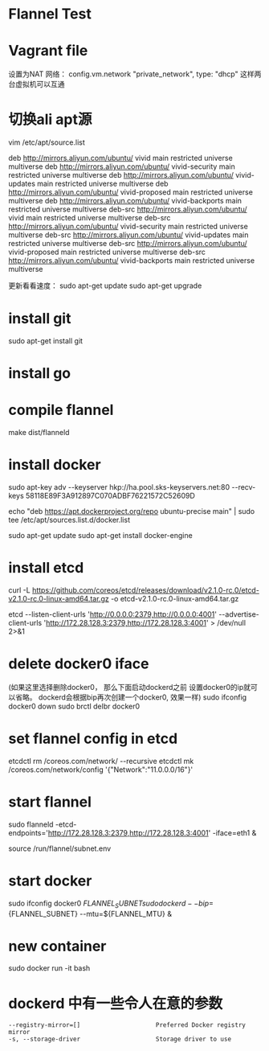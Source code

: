 # Flannel Test

# Vagrant file

设置为NAT 网络：
config.vm.network "private_network", type: "dhcp"
这样两台虚拟机可以互通

# 切换ali apt源

vim /etc/apt/source.list

deb http://mirrors.aliyun.com/ubuntu/ vivid main restricted universe multiverse
deb http://mirrors.aliyun.com/ubuntu/ vivid-security main restricted universe multiverse
deb http://mirrors.aliyun.com/ubuntu/ vivid-updates main restricted universe multiverse
deb http://mirrors.aliyun.com/ubuntu/ vivid-proposed main restricted universe multiverse
deb http://mirrors.aliyun.com/ubuntu/ vivid-backports main restricted universe multiverse
deb-src http://mirrors.aliyun.com/ubuntu/ vivid main restricted universe multiverse
deb-src http://mirrors.aliyun.com/ubuntu/ vivid-security main restricted universe multiverse
deb-src http://mirrors.aliyun.com/ubuntu/ vivid-updates main restricted universe multiverse
deb-src http://mirrors.aliyun.com/ubuntu/ vivid-proposed main restricted universe multiverse
deb-src http://mirrors.aliyun.com/ubuntu/ vivid-backports main restricted universe multiverse

更新看看速度：
sudo apt-get update
sudo apt-get upgrade

# install git

sudo apt-get install git

# install go

# compile flannel
make dist/flanneld

# install docker

sudo apt-key adv --keyserver hkp://ha.pool.sks-keyservers.net:80 --recv-keys 58118E89F3A912897C070ADBF76221572C52609D

echo "deb https://apt.dockerproject.org/repo ubuntu-precise main" | sudo tee /etc/apt/sources.list.d/docker.list

sudo apt-get update
sudo apt-get install docker-engine

# install etcd
curl -L  https://github.com/coreos/etcd/releases/download/v2.1.0-rc.0/etcd-v2.1.0-rc.0-linux-amd64.tar.gz -o etcd-v2.1.0-rc.0-linux-amd64.tar.gz

etcd --listen-client-urls 'http://0.0.0.0:2379,http://0.0.0.0:4001' --advertise-client-urls 'http://172.28.128.3:2379,http://172.28.128.3:4001'  > /dev/null 2>&1


# delete docker0 iface
(如果这里选择删除docker0， 那么下面启动dockerd之前 设置docker0的ip就可以省略。 dockerd会根据bip再次创建一个docker0, 效果一样)
sudo ifconfig docker0 down
sudo brctl delbr docker0

# set flannel config in etcd

etcdctl rm /coreos.com/network/ --recursive
etcdctl mk /coreos.com/network/config '{"Network":"11.0.0.0/16"}'

# start flannel
sudo flanneld -etcd-endpoints='http://172.28.128.3:2379,http://172.28.128.3:4001' -iface=eth1 &

source /run/flannel/subnet.env

# start docker

sudo ifconfig docker0 ${FLANNEL_SUBNET}
sudo dockerd --bip=${FLANNEL_SUBNET} --mtu=${FLANNEL_MTU} &

# new container
sudo docker run -it bash


# dockerd 中有一些令人在意的参数
```
--registry-mirror=[]                     Preferred Docker registry mirror
-s, --storage-driver                     Storage driver to use
```


